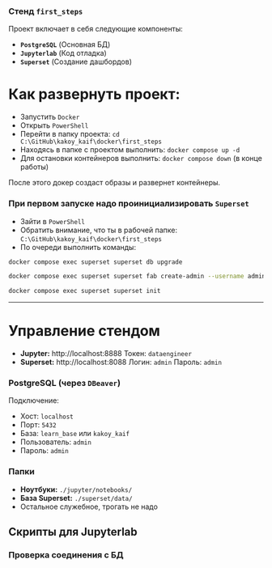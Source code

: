 ### Стенд `first_steps`

Проект включает в себя следующие компоненты:
- **`PostgreSQL`** (Основная БД)
- **`Jupyterlab`** (Код отладка)
- **`Superset`** (Создание дашбордов)

# Как развернуть проект:
- Запустить `Docker`
- Открыть `PowerShell`
- Перейти в папку проекта: `cd C:\GitHub\kakoy_kaif\docker\first_steps`
- Находясь в папке с проектом выполнить: `docker compose up -d`
- Для остановки контейнеров выполнить: `docker compose down` (в конце работы) 

После этого докер создаст образы и развернет контейнеры.

### При первом запуске надо проинициализировать `Superset`

- Зайти в `PowerShell`
- Обратить внимание, что ты в рабочей папке: `C:\GitHub\kakoy_kaif\docker\first_steps`
- По очереди выполнить команды:
```bash
docker compose exec superset superset db upgrade

docker compose exec superset superset fab create-admin --username admin --firstname Admin --lastname User --email admin@example.com --password admin

docker compose exec superset superset init
```

--------------

# Управление стендом

- **Jupyter:** http://localhost:8888 Токен: `dataengineer`
- **Superset:** http://localhost:8088 Логин: `admin` Пароль: `admin`

### PostgreSQL (через `DBeaver`)
Подключение:
- Хост: `localhost`
- Порт: `5432`
- База: `learn_base` или `kakoy_kaif`
- Пользователь: `admin`
- Пароль: `admin`

### Папки

- **Ноутбуки:** `./jupyter/notebooks/`
- **База Superset:** `./superset/data/`
- Остальное служебное, трогать не надо

## Скрипты для Jupyterlab

### Проверка соединения с БД

```python

```


